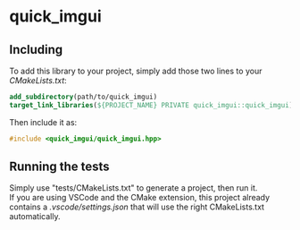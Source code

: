 # quick_imgui

## Including

To add this library to your project, simply add those two lines to your *CMakeLists.txt*:
```cmake
add_subdirectory(path/to/quick_imgui)
target_link_libraries(${PROJECT_NAME} PRIVATE quick_imgui::quick_imgui)
```

Then include it as:
```cpp
#include <quick_imgui/quick_imgui.hpp>
```

## Running the tests

Simply use "tests/CMakeLists.txt" to generate a project, then run it.<br/>
If you are using VSCode and the CMake extension, this project already contains a *.vscode/settings.json* that will use the right CMakeLists.txt automatically.
